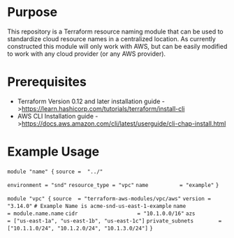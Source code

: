 # Purpose
This repository is a Terraform resource naming module that can be used to standardize cloud resource names in a centralized location. As currently constructed this module will only work with AWS, but can be easily modified to work with any cloud provider (or any AWS provider).

# Prerequisites
* Terraform Version 0.12 and later
    installation guide ->https://learn.hashicorp.com/tutorials/terraform/install-cli
* AWS CLI
    Installation guide ->https://docs.aws.amazon.com/cli/latest/userguide/cli-chap-install.html

# Example Usage
`module "name" {`
  `source =  "../"`

  `environment = "snd"`
  `resource_type = "vpc"`
  `name          = "example"`
`}`

`module "vpc" {`
  `source  = "terraform-aws-modules/vpc/aws"`
  `version = "3.14.0"`
  `# Example Name is acme-snd-us-east-1-example`
  `name                   = module.name.name`
  `cidr                   = "10.1.0.0/16"`
  `azs                    = ["us-east-1a", "us-east-1b", "us-east-1c"]`
  `private_subnets        = ["10.1.1.0/24", "10.1.2.0/24", "10.1.3.0/24"]`
`}`





